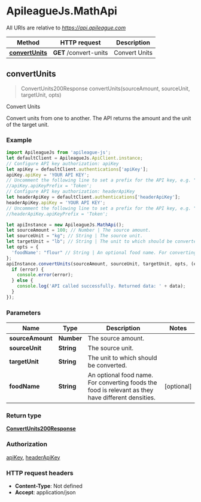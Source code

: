 # ApileagueJs.MathApi

All URIs are relative to *https://api.apileague.com*

Method | HTTP request | Description
------------- | ------------- | -------------
[**convertUnits**](MathApi.md#convertUnits) | **GET** /convert-units | Convert Units



## convertUnits

> ConvertUnits200Response convertUnits(sourceAmount, sourceUnit, targetUnit, opts)

Convert Units

Convert units from one to another. The API returns the amount and the unit of the target unit.

### Example

```javascript
import ApileagueJs from 'apileague-js';
let defaultClient = ApileagueJs.ApiClient.instance;
// Configure API key authorization: apiKey
let apiKey = defaultClient.authentications['apiKey'];
apiKey.apiKey = 'YOUR API KEY';
// Uncomment the following line to set a prefix for the API key, e.g. "Token" (defaults to null)
//apiKey.apiKeyPrefix = 'Token';
// Configure API key authorization: headerApiKey
let headerApiKey = defaultClient.authentications['headerApiKey'];
headerApiKey.apiKey = 'YOUR API KEY';
// Uncomment the following line to set a prefix for the API key, e.g. "Token" (defaults to null)
//headerApiKey.apiKeyPrefix = 'Token';

let apiInstance = new ApileagueJs.MathApi();
let sourceAmount = 100; // Number | The source amount.
let sourceUnit = "kg"; // String | The source unit.
let targetUnit = "lb"; // String | The unit to which should be converted.
let opts = {
  'foodName': "flour" // String | An optional food name. For converting foods the food is relevant as they have different densities.
};
apiInstance.convertUnits(sourceAmount, sourceUnit, targetUnit, opts, (error, data, response) => {
  if (error) {
    console.error(error);
  } else {
    console.log('API called successfully. Returned data: ' + data);
  }
});
```

### Parameters


Name | Type | Description  | Notes
------------- | ------------- | ------------- | -------------
 **sourceAmount** | **Number**| The source amount. | 
 **sourceUnit** | **String**| The source unit. | 
 **targetUnit** | **String**| The unit to which should be converted. | 
 **foodName** | **String**| An optional food name. For converting foods the food is relevant as they have different densities. | [optional] 

### Return type

[**ConvertUnits200Response**](ConvertUnits200Response.md)

### Authorization

[apiKey](../README.md#apiKey), [headerApiKey](../README.md#headerApiKey)

### HTTP request headers

- **Content-Type**: Not defined
- **Accept**: application/json

